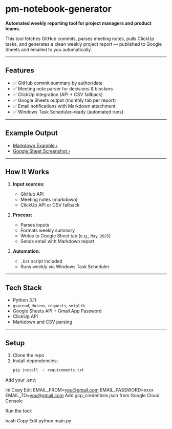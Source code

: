 # pm-notebook-generator

**Automated weekly reporting tool for project managers and product teams.**

This tool fetches GitHub commits, parses meeting notes, pulls ClickUp tasks, and generates a clean weekly project report — published to Google Sheets and emailed to you automatically.

---

## Features

- ✅ GitHub commit summary by author/date
- ✅ Meeting note parser for decisions & blockers
- ✅ ClickUp integration (API + CSV fallback)
- ✅ Google Sheets output (monthly tab per report)
- ✅ Email notifications with Markdown attachment
- ✅ Windows Task Scheduler–ready (automated runs)

---

## Example Output

- [Markdown Example ›](sample_output/weekly_report.md)
- [Google Sheet Screenshot ›](assets/sheet_example.png)

---

## How It Works

1. **Input sources:**
   - GitHub API
   - Meeting notes (markdown)
   - ClickUp API or CSV fallback

2. **Process:**
   - Parses inputs
   - Formats weekly summary
   - Writes to Google Sheet tab (e.g., `May 2025`)
   - Sends email with Markdown report

3. **Automation:**
   - `.bat` script included
   - Runs weekly via Windows Task Scheduler

---

## Tech Stack

- Python 3.11
- `gspread`, `dotenv`, `requests`, `smtplib`
- Google Sheets API + Gmail App Password
- ClickUp API
- Markdown and CSV parsing

---

## Setup

1. Clone the repo
2. Install dependencies:  
   ```bash
   pip install -r requirements.txt
Add your .env:

ini
Copy
Edit
EMAIL_FROM=you@gmail.com
EMAIL_PASSWORD=xxxx
EMAIL_TO=you@gmail.com
Add gcp_credentials.json from Google Cloud Console

Run the tool:

bash
Copy
Edit
python main.py
